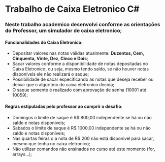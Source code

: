 # Trabalho de Caixa Eletronico C#

### Neste trabalho academico desenvolvi conforme as orientações do Professor, um simulador de caixa eletronico;

#### Funcionalidades do Caixa Eletronico:

* Depositar valores nas notas válidas atualmente: **Duzentos, Cem, Cinquenta, Vinte, Dez, Cinco e Dois**;
* Sacar valores conforme a disponibilidade de notas depositadas no Caixa Eletronico, ou seja, mesmo tendo saldo, se não houver notas disponíveis ele não 
realizará o saque;
* Possibilidade de sacar especificando as notas que deseja receber ou deixar que o algoritmo do caixa eletronico decida;
* O saque somente é realizado com aprovação de senha (10001 até 10059);

#### Regras estipuladas pelo professor ao cumprir o desafio:

* Domingos o limite de saque é R$ 800,00 independente se há ou não saldo e notas disponiveis;
* Sabados o limite de saque é R$ 1000,00 independente se há ou não saldo e notas disponíveis;
* Nas quartas feiras o a nota de R$ 200 não está disponivel para sacar, mesmo que tenha no caixa eletronico;
* Não utilizar comandos não ensinados no curso até este momento (for, arrays...);
